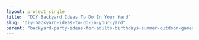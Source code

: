 ```yaml
---
layout: project_single
title:  "DIY Backyard Ideas To Do In Your Yard"
slug: "diy-backyard-ideas-to-do-in-your-yard"
parent: "backyard-party-ideas-for-adults-birthdays-summer-outdoor-games"
---
```

 